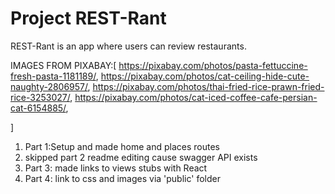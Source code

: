# Project REST-Rant

REST-Rant is an app where users can review restaurants.

IMAGES FROM PIXABAY:[
    https://pixabay.com/photos/pasta-fettuccine-fresh-pasta-1181189/,
    https://pixabay.com/photos/cat-ceiling-hide-cute-naughty-2806957/,
    https://pixabay.com/photos/thai-fried-rice-prawn-fried-rice-3253027/,
    https://pixabay.com/photos/cat-iced-coffee-cafe-persian-cat-6154885/,

]

1. Part 1:Setup and made home and places routes
2. skipped part 2 readme editing cause swagger API exists
3. Part 3: made links to views stubs with React
4. Part 4: link to css and images via 'public' folder
